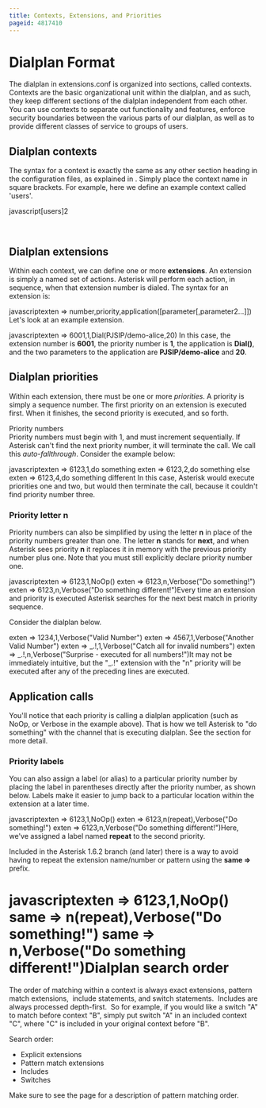 ```yaml
---
title: Contexts, Extensions, and Priorities
pageid: 4817410
---
```


Dialplan Format
===============

The dialplan in extensions.conf is organized into sections, called contexts. Contexts are the basic organizational unit within the dialplan, and as such, they keep different sections of the dialplan independent from each other. You can use contexts to separate out functionality and features, enforce security boundaries between the various parts of our dialplan, as well as to provide different classes of service to groups of users.

Dialplan contexts
-----------------

The syntax for a context is exactly the same as any other section heading in the configuration files, as explained in . Simply place the context name in square brackets. For example, here we define an example context called 'users'.

javascript[users]2

 

Dialplan extensions
-------------------

Within each context, we can define one or more **extensions**. An extension is simply a named set of actions. Asterisk will perform each action, in sequence, when that extension number is dialed. The syntax for an extension is:

javascriptexten => number,priority,application([parameter[,parameter2...]])
Let's look at an example extension.

javascriptexten => 6001,1,Dial(PJSIP/demo-alice,20)
In this case, the extension number is **6001**, the priority number is **1**, the application is **Dial()**, and the two parameters to the application are **PJSIP/demo-alice** and **20**.

Dialplan priorities
-------------------

Within each extension, there must be one or more *priorities*. A priority is simply a sequence number. The first priority on an extension is executed first. When it finishes, the second priority is executed, and so forth.

Priority numbers  
 Priority numbers must begin with 1, and must increment sequentially. If Asterisk can't find the next priority number, it will terminate the call. We call this *auto-fallthrough*. Consider the example below:

javascriptexten => 6123,1,do something
exten => 6123,2,do something else
exten => 6123,4,do something different
In this case, Asterisk would execute priorities one and two, but would then terminate the call, because it couldn't find priority number three.

### Priority letter n

Priority numbers can also be simplified by using the letter **n** in place of the priority numbers greater than one. The letter **n** stands for **next**, and when Asterisk sees priority **n** it replaces it in memory with the previous priority number plus one. Note that you must still explicitly declare priority number one.

javascriptexten => 6123,1,NoOp()
exten => 6123,n,Verbose("Do something!")
exten => 6123,n,Verbose("Do something different!")Every time an extension and priority is executed Asterisk searches for the next best match in priority sequence.

Consider the dialplan below.

exten => 1234,1,Verbose("Valid Number")
exten => 4567,1,Verbose("Another Valid Number")
exten => \_.!,1,Verbose("Catch all for invalid numbers")
exten => \_.!,n,Verbose("Surprise - executed for all numbers!")It may not be immediately intuitive, but the "\_.!" extension with the "n" priority will be executed after any of the preceding lines are executed.

Application calls
-----------------

You'll notice that each priority is calling a dialplan application (such as NoOp, or Verbose in the example above). That is how we tell Asterisk to "do something" with the channel that is executing dialplan. See the  section for more detail.

### Priority labels

You can also assign a label (or alias) to a particular priority number by placing the label in parentheses directly after the priority number, as shown below. Labels make it easier to jump back to a particular location within the extension at a later time.

javascriptexten => 6123,1,NoOp()
exten => 6123,n(repeat),Verbose("Do something!")
exten => 6123,n,Verbose("Do something different!")Here, we've assigned a label named **repeat** to the second priority.

Included in the Asterisk 1.6.2 branch (and later) there is a way to avoid having to repeat the extension name/number or pattern using the **same =>** prefix.

javascriptexten => 6123,1,NoOp()
 same => n(repeat),Verbose("Do something!")
 same => n,Verbose("Do something different!")Dialplan search order
=====================

The order of matching within a context is always exact extensions, pattern match extensions,  include statements, and switch statements.  Includes are always processed depth-first.  So for example, if you would like a switch "A" to match before context "B", simply put switch "A" in an included context "C", where "C" is included in your original context before "B".

Search order:

* Explicit extensions
* Pattern match extensions
* Includes
* Switches

Make sure to see the  page for a description of pattern matching order.

 

